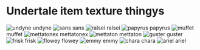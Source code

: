 # Undertale item texture thingys
            

![undyne](https://github.com/user-attachments/assets/5969884d-d4ba-46fc-9f3b-060614ad539b)
undyne
![sans](https://github.com/user-attachments/assets/6b0618a5-0136-4e35-88cb-be22dce97bf5)
sans
![ralsei](https://github.com/user-attachments/assets/b3931561-642c-4662-bc8c-651c7136b5c9)
ralsei
![papyrus](https://github.com/user-attachments/assets/a3de117d-3d48-4e18-b551-0903199cf271)
papyrus
![muffet](https://github.com/user-attachments/assets/6227c59e-3e1e-43e2-af85-15948d37e263)
muffet
![mettatonex](https://github.com/user-attachments/assets/1fa68346-ec51-498d-a7dc-7f80ec9bfe1a)
mettatonex
![mettaton](https://github.com/user-attachments/assets/7f87f576-dab1-498a-9f07-81aec0e1f301)
mettaton
![guster](https://github.com/user-attachments/assets/66b168a9-c2d1-4416-8a6d-1a6652232076)
guster
![frisk](https://github.com/user-attachments/assets/21222dd2-375c-44f7-bca0-6601dcd1a1f0)
frisk
![flowey](https://github.com/user-attachments/assets/ca7da2b6-0950-4578-b56d-b5faf270831a)
flowey
![emmy](https://github.com/user-attachments/assets/9a816585-ed81-4964-ac22-0139bc5b2a1f)
emmy
![chara](https://github.com/user-attachments/assets/e8f455fa-d967-42e5-9337-6eb55fd442d8)
chara
![ariel](https://github.com/user-attachments/assets/eff10839-10b9-4c40-b677-c900e7b7eb47)
ariel
